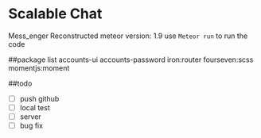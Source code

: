 # Scalable Chat 
Mess_enger Reconstructed
meteor version: 1.9
use `Meteor run` to run the code

##package list
accounts-ui
accounts-password
iron:router
fourseven:scss
momentjs:moment

##todo
- [ ] push github
- [ ] local test
- [ ] server
- [ ] bug fix 